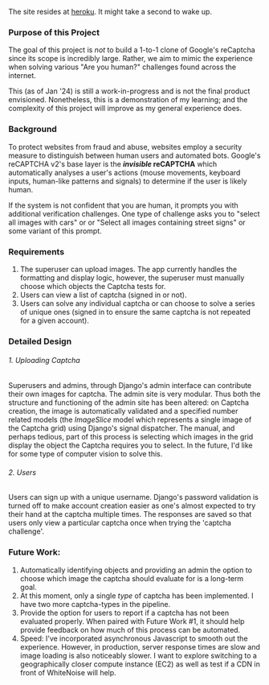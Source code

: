 The site resides at [heroku](https://hello-internet-c2d83d7d2d7e.herokuapp.com/captchapractice/). It might take a second to wake up.

### Purpose of this Project

The goal of this project is *not* to build a 1-to-1 clone of Google's reCaptcha since its scope is incredibly large. Rather, we aim to mimic the experience when solving various "Are you human?" challenges found across the internet. 

This (as of Jan '24) is still a work-in-progress and is not the final product envisioned. Nonetheless, this is a demonstration of my learning; and the complexity of this project will improve as my general experience does. 

### Background

To protect websites from fraud and abuse, websites employ a security measure to distinguish between human users and automated bots. Google's reCAPTCHA v2's base layer is the ***invisible* reCAPTCHA** which automatically analyses a user's actions (mouse movements, keyboard inputs, human-like patterns and signals) to determine if the user is likely human.

If the system is not confident that you are human, it prompts you with additional verification challenges. One type of challenge asks you to "select all images with cars" or  or "Select all images containing street signs" or some variant of this prompt.

### Requirements

1. The superuser can upload images. The app currently handles the formatting and display logic, however, the superuser must manually choose which objects the Captcha tests for. 
2. Users can view a list of captcha (signed in or not).
3. Users can solve any individual captcha or can choose to solve a series of unique ones (signed in to ensure the same captcha is not repeated for a given account).


### Detailed Design

###### 1. Uploading Captcha

Superusers and admins, through Django's admin interface can contribute their own images for captcha. The admin site is very modular. Thus both the structure and functioning of the admin site has been altered: on Captcha creation, the image is automatically validated and a specified number related models (the *ImageSlice* model which represents a single image of the Captcha grid) using Django's signal dispatcher. The manual, and perhaps tedious, part of this process is selecting which images in the grid display the object the Captcha requires you to select. In the future, I'd like for some type of computer vision to solve this.

###### 2. Users

Users can sign up with a unique username. Django's password validation is turned off to make account creation easier as one's almost expected to try their hand at the captcha multiple times. The responses are saved so that users only view a particular captcha once when trying the 'captcha challenge'. 



### Future Work:
1. Automatically identifying objects and providing an admin the option to choose which image the captcha should evaluate for is a long-term goal.
2. At this moment, only a single *type* of captcha has been implemented. I have two more captcha-types in the pipeline.
3. Provide the option for users to report if a captcha has not been evaluated properly. When paired with Future Work #1, it should help provide feedback on how much of this process can be automated.
4. Speed: I've incorporated asynchronous Javascript to smooth out the experience. However, in production, server response times are slow and image loading is also noticeably slower. I want to explore switching to a geographically closer compute instance (EC2) as well as test if a CDN in front of WhiteNoise will help. 


